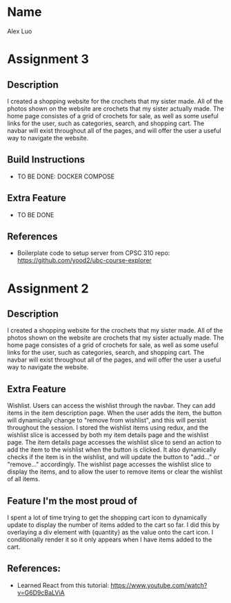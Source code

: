 # Name
Alex Luo

# Assignment 3
## Description
I created a shopping website for the crochets that my sister made. All of the photos shown on the website are crochets that my sister actually made. The home page consistes of a grid of crochets for sale, as well as some useful links for the user, such as categories, search, and shopping cart. The navbar will exist throughout all of the pages, and will offer the user a useful way to navigate the website.
## Build Instructions
- TO BE DONE: DOCKER COMPOSE
## Extra Feature
- TO BE DONE
## References
- Boilerplate code to setup server from CPSC 310 repo: https://github.com/yood2/ubc-course-explorer

# Assignment 2
## Description
I created a shopping website for the crochets that my sister made. All of the photos shown on the website are crochets that my sister actually made. The home page consistes of a grid of crochets for sale, as well as some useful links for the user, such as categories, search, and shopping cart. The navbar will exist throughout all of the pages, and will offer the user a useful way to navigate the website.
## Extra Feature
Wishlist. Users can access the wishlist through the navbar. They can add items in the item description page. When the user adds the item, the button will dynamically change to "remove from wishlist", and this will persist throughout the session. I stored the wishlist items using redux, and the wishlist slice is accessed by both my item details page and the wishlist page. The item details page accesses the wishlist slice to send an action to add the item to the wishlist when the button is clicked. It also dynamically checks if the item is in the wishlist, and will update the button to "add..." or "remove..." accordingly. The wishlist page accesses the wishlist slice to display the items, and to allow the user to remove items or clear the wishlist of all items.
## Feature I'm the most proud of
I spent a lot of time trying to get the shopping cart icon to dynamically update to display the number of items added to the cart so far. I did this by overlaying a div element with {quantity} as the value onto the cart icon. I conditionally render it so it only appears when I have items added to the cart.
## References:
- Learned React from this tutorial: https://www.youtube.com/watch?v=G6D9cBaLViA